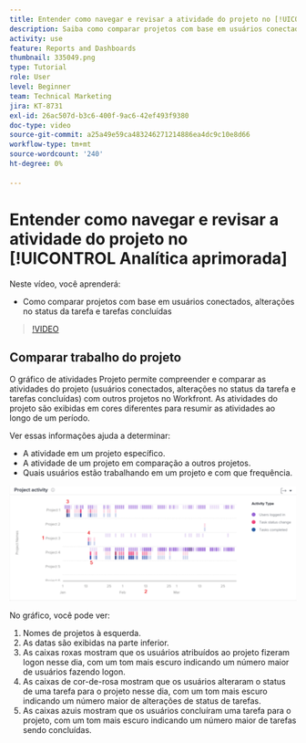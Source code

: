 ```yaml
---
title: Entender como navegar e revisar a atividade do projeto no [!UICONTROL Analítica aprimorada]
description: Saiba como comparar projetos com base em usuários conectados, alterações de status de tarefa e tarefas concluídas no Workfront.
activity: use
feature: Reports and Dashboards
thumbnail: 335049.png
type: Tutorial
role: User
level: Beginner
team: Technical Marketing
jira: KT-8731
exl-id: 26ac507d-b3c6-400f-9ac6-42ef493f9380
doc-type: video
source-git-commit: a25a49e59ca483246271214886ea4dc9c10e8d66
workflow-type: tm+mt
source-wordcount: '240'
ht-degree: 0%

---
```


# Entender como navegar e revisar a atividade do projeto no [!UICONTROL Analítica aprimorada]

Neste vídeo, você aprenderá:

* Como comparar projetos com base em usuários conectados, alterações no status da tarefa e tarefas concluídas

>[!VIDEO](https://video.tv.adobe.com/v/335049/?quality=12&learn=on)

## Comparar trabalho do projeto

O gráfico de atividades Projeto permite compreender e comparar as atividades do projeto (usuários conectados, alterações no status da tarefa e tarefas concluídas) com outros projetos no Workfront. As atividades do projeto são exibidas em cores diferentes para resumir as atividades ao longo de um período.

Ver essas informações ajuda a determinar:

* A atividade em um projeto específico.
* A atividade de um projeto em comparação a outros projetos.
* Quais usuários estão trabalhando em um projeto e com que frequência.

![Uma imagem que mostra a atividade do projeto com números em áreas descritas nos marcadores abaixo](assets/section-2-5.png)

No gráfico, você pode ver:

1. Nomes de projetos à esquerda.
1. As datas são exibidas na parte inferior.
1. As caixas roxas mostram que os usuários atribuídos ao projeto fizeram logon nesse dia, com um tom mais escuro indicando um número maior de usuários fazendo logon.
1. As caixas de cor-de-rosa mostram que os usuários alteraram o status de uma tarefa para o projeto nesse dia, com um tom mais escuro indicando um número maior de alterações de status de tarefas.
1. As caixas azuis mostram que os usuários concluíram uma tarefa para o projeto, com um tom mais escuro indicando um número maior de tarefas sendo concluídas.
